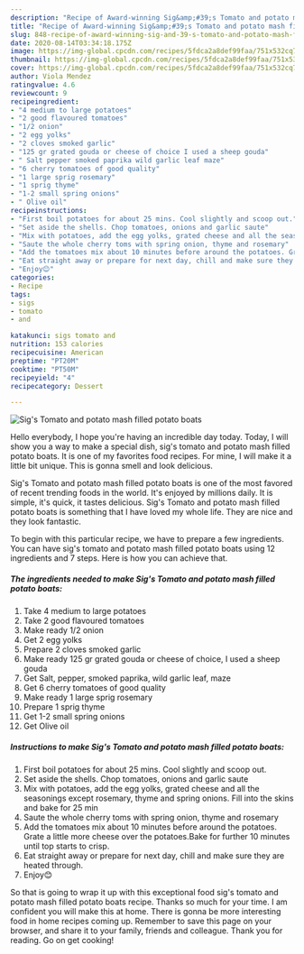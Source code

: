 ```yaml
---
description: "Recipe of Award-winning Sig&amp;#39;s Tomato and potato mash filled potato boats"
title: "Recipe of Award-winning Sig&amp;#39;s Tomato and potato mash filled potato boats"
slug: 848-recipe-of-award-winning-sig-and-39-s-tomato-and-potato-mash-filled-potato-boats
date: 2020-08-14T03:34:18.175Z
image: https://img-global.cpcdn.com/recipes/5fdca2a8def99faa/751x532cq70/sigs-tomato-and-potato-mash-filled-potato-boats-recipe-main-photo.jpg
thumbnail: https://img-global.cpcdn.com/recipes/5fdca2a8def99faa/751x532cq70/sigs-tomato-and-potato-mash-filled-potato-boats-recipe-main-photo.jpg
cover: https://img-global.cpcdn.com/recipes/5fdca2a8def99faa/751x532cq70/sigs-tomato-and-potato-mash-filled-potato-boats-recipe-main-photo.jpg
author: Viola Mendez
ratingvalue: 4.6
reviewcount: 9
recipeingredient:
- "4 medium to large potatoes"
- "2 good flavoured tomatoes"
- "1/2 onion"
- "2 egg yolks"
- "2 cloves smoked garlic"
- "125 gr grated gouda or cheese of choice I used a sheep gouda"
- " Salt pepper smoked paprika wild garlic leaf maze"
- "6 cherry tomatoes of good quality"
- "1 large sprig rosemary"
- "1 sprig thyme"
- "1-2 small spring onions"
- " Olive oil"
recipeinstructions:
- "First boil potatoes for about 25 mins. Cool slightly and scoop out."
- "Set aside the shells. Chop tomatoes, onions and garlic saute"
- "Mix with potatoes, add the egg yolks, grated cheese and all the seasonings except rosemary, thyme and spring onions. Fill into the skins and bake for 25 min"
- "Saute the whole cherry toms with spring onion, thyme and rosemary"
- "Add the tomatoes mix about 10 minutes before around the potatoes. Grate a little more cheese over the potatoes.Bake for further 10 minutes until top starts to crisp."
- "Eat straight away or prepare for next day, chill and make sure they are heated through."
- "Enjoy😊"
categories:
- Recipe
tags:
- sigs
- tomato
- and

katakunci: sigs tomato and 
nutrition: 153 calories
recipecuisine: American
preptime: "PT20M"
cooktime: "PT50M"
recipeyield: "4"
recipecategory: Dessert

---
```



![Sig&#39;s Tomato and potato mash filled potato boats](https://img-global.cpcdn.com/recipes/5fdca2a8def99faa/751x532cq70/sigs-tomato-and-potato-mash-filled-potato-boats-recipe-main-photo.jpg)

Hello everybody, I hope you're having an incredible day today. Today, I will show you a way to make a special dish, sig&#39;s tomato and potato mash filled potato boats. It is one of my favorites food recipes. For mine, I will make it a little bit unique. This is gonna smell and look delicious.

Sig&#39;s Tomato and potato mash filled potato boats is one of the most favored of recent trending foods in the world. It's enjoyed by millions daily. It is simple, it's quick, it tastes delicious. Sig&#39;s Tomato and potato mash filled potato boats is something that I have loved my whole life. They are nice and they look fantastic.




To begin with this particular recipe, we have to prepare a few ingredients. You can have sig&#39;s tomato and potato mash filled potato boats using 12 ingredients and 7 steps. Here is how you can achieve that.

<!--inarticleads1-->

##### The ingredients needed to make Sig&#39;s Tomato and potato mash filled potato boats:

1. Take 4 medium to large potatoes
1. Take 2 good flavoured tomatoes
1. Make ready 1/2 onion
1. Get 2 egg yolks
1. Prepare 2 cloves smoked garlic
1. Make ready 125 gr grated gouda or cheese of choice, I used a sheep gouda
1. Get  Salt, pepper, smoked paprika, wild garlic leaf, maze
1. Get 6 cherry tomatoes of good quality
1. Make ready 1 large sprig rosemary
1. Prepare 1 sprig thyme
1. Get 1-2 small spring onions
1. Get  Olive oil




<!--inarticleads2-->

##### Instructions to make Sig&#39;s Tomato and potato mash filled potato boats:

1. First boil potatoes for about 25 mins. Cool slightly and scoop out.
1. Set aside the shells. Chop tomatoes, onions and garlic saute
1. Mix with potatoes, add the egg yolks, grated cheese and all the seasonings except rosemary, thyme and spring onions. Fill into the skins and bake for 25 min
1. Saute the whole cherry toms with spring onion, thyme and rosemary
1. Add the tomatoes mix about 10 minutes before around the potatoes. Grate a little more cheese over the potatoes.Bake for further 10 minutes until top starts to crisp.
1. Eat straight away or prepare for next day, chill and make sure they are heated through.
1. Enjoy😊




So that is going to wrap it up with this exceptional food sig&#39;s tomato and potato mash filled potato boats recipe. Thanks so much for your time. I am confident you will make this at home. There is gonna be more interesting food in home recipes coming up. Remember to save this page on your browser, and share it to your family, friends and colleague. Thank you for reading. Go on get cooking!
